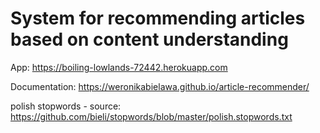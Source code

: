 # System for recommending articles based on content understanding

App: https://boiling-lowlands-72442.herokuapp.com

Documentation: https://weronikabielawa.github.io/article-recommender/

polish stopwords - source: https://github.com/bieli/stopwords/blob/master/polish.stopwords.txt
